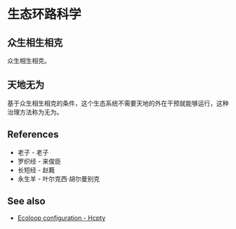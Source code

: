 # 生态环路科学

## 众生相生相克

众生相生相克。

## 天地无为

基于众生相生相克的条件，这个生态系统不需要天地的外在干预就能够运行，这种治理方法称为无为。

## References

- 老子 - 老子
- 罗织经 - 来俊臣
- 长短经 - 赵蕤
- 永生羊 - 叶尔克西·胡尔曼别克

## See also

- [Ecoloop configuration - Hcpty](https://github.com/Hcpty/ecoloop-configuration)
